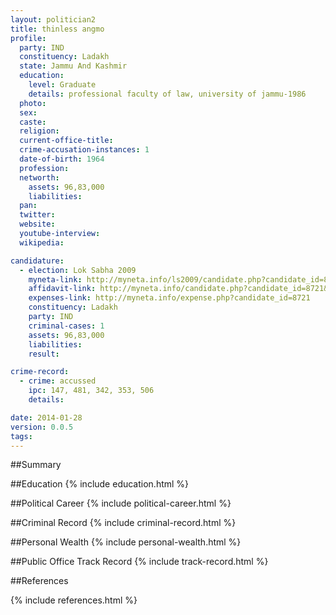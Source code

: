 ```yaml
---
layout: politician2
title: thinless angmo
profile: 
  party: IND
  constituency: Ladakh
  state: Jammu And Kashmir
  education: 
    level: Graduate
    details: professional faculty of law, university of jammu-1986
  photo: 
  sex: 
  caste: 
  religion: 
  current-office-title: 
  crime-accusation-instances: 1
  date-of-birth: 1964
  profession: 
  networth: 
    assets: 96,83,000
    liabilities: 
  pan: 
  twitter: 
  website: 
  youtube-interview: 
  wikipedia: 

candidature: 
  - election: Lok Sabha 2009
    myneta-link: http://myneta.info/ls2009/candidate.php?candidate_id=8721
    affidavit-link: http://myneta.info/candidate.php?candidate_id=8721&scan=original
    expenses-link: http://myneta.info/expense.php?candidate_id=8721
    constituency: Ladakh 
    party: IND
    criminal-cases: 1
    assets: 96,83,000
    liabilities: 
    result:  

crime-record: 
  - crime: accussed
    ipc: 147, 481, 342, 353, 506
    details:  

date: 2014-01-28
version: 0.0.5
tags: 
---
```

##Summary


##Education
{% include education.html %}


##Political Career
{% include political-career.html %}


##Criminal Record
{% include criminal-record.html %}


##Personal Wealth
{% include personal-wealth.html %}


##Public Office Track Record
{% include track-record.html %}


##References


{% include references.html %}